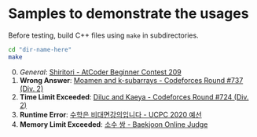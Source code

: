 # Samples to demonstrate the usages

Before testing, build C++ files using `make` in subdirectories.

```sh
cd "dir-name-here"
make
```
0. *General*: [Shiritori - AtCoder Beginner Contest 209](https://atcoder.jp/contests/abc209/tasks/abc209_e)
1. **Wrong Answer**: [Moamen and k-subarrays - Codeforces Round #737 (Div. 2)](http://codeforces.com/contest/1557/problem/B)
2. **Time Limit Exceeded**: [Diluc and Kaeya - Codeforces Round #724 (Div. 2)](http://codeforces.com/contest/1536/problem/C)
3. **Runtime Error**: [수학은 비대면강의입니다 - UCPC 2020 예선](https://www.acmicpc.net/problem/19532)
4. **Memory Limit Exceeded**: [소수 쌍 - Baekjoon Online Judge](https://www.acmicpc.net/problem/1017)